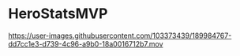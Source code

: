 # HeroStatsMVP

https://user-images.githubusercontent.com/103373439/189984767-dd7cc1e3-d739-4c96-a9b0-18a0016712b7.mov
